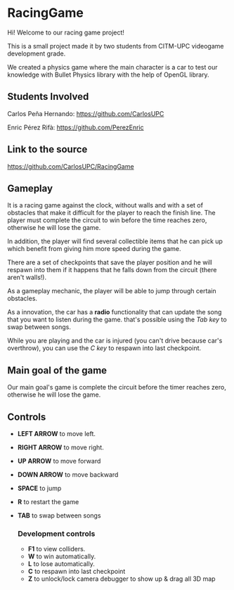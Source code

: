 # RacingGame
Hi! Welcome to our racing game project!

This is a small project made it by two students from CITM-UPC videogame development grade.

We created a physics game where the main character is a car to test our knowledge with Bullet Physics library with the help of OpenGL library.

## Students Involved

Carlos Peña Hernando: https://github.com/CarlosUPC

Enric Pérez Rifà: https://github.com/PerezEnric

## Link to the source

https://github.com/CarlosUPC/RacingGame

## Gameplay

It is a racing game against the clock, without walls and with a set of obstacles that make it difficult for the player to reach the finish line. The player must complete the circuit to win before the time reaches zero, otherwise he will lose the game. 

In addition, the player will find several collectible items that he can pick up which benefit from giving him more speed during the game.

There are a set of checkpoints that save the player position and he will respawn into them if it happens that he falls down from the circuit (there aren't walls!).

As a gameplay mechanic, the player will be able to jump through certain obstacles.

As a innovation, the car has a **radio** functionality that can update the song that you want to listen during the game. that's possible using the *Tab key* to swap between songs.

While you are playing and the car is injured (you can't drive because car's overthrow), you can use the *C key* to respawn into last checkpoint.

## Main goal of the game

Our main goal's game is complete the circuit before the timer reaches zero, otherwise he will lose the game.

## Controls

* **LEFT ARROW** to move left.
* **RIGHT ARROW** to move right.
* **UP ARROW** to move forward
* **DOWN ARROW** to move backward
* **SPACE** to jump
* **R** to restart the game
* **TAB** to swap between songs

    ### Development controls
  
  * **F1** to view colliders.
  * **W** to win automatically.
  * **L** to lose automatically.
  * **C** to respawn into last checkpoint
  * **Z** to unlock/lock camera debugger to show up & drag all 3D map
  
